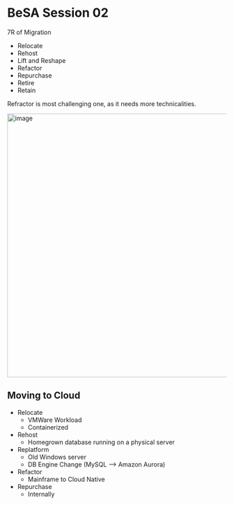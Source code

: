 # BeSA  Session 02

7R of Migration 
- Relocate 
- Rehost
- Lift and Reshape
- Refactor
- Repurchase
- Retire
- Retain

Refractor  is most challenging one, as it needs more technicalities.

<img width="1098" height="604" alt="image" src="https://github.com/user-attachments/assets/2f3347ac-cd2d-407e-9007-85b7c038900b" />



## Moving to Cloud 
- Relocate 
  - VMWare Workload 
  - Containerized
- Rehost
  - Homegrown database running on a physical server
- Replatform
  - Old Windows server
  - DB Engine Change (MySQL --> Amazon Aurora)
- Refactor 
  - Mainframe to Cloud Native 
- Repurchase
  - Internally 